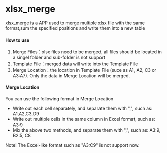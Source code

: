# xlsx_merge
xlsx_merge is a APP used to merge multiple xlsx file with the same format,sum the specified positions and write them into a new table

#### How to use

1.  Merge Files：xlsx files need to be merged, all files should be located in a singel folder and sub-folder is not support
2.  Template File：merged data will write into the Template File
3.  Merge Location：the location in Template File (suce as A1, A2, C3 or A3:A7). Only the data in Merge Location will be merged.

#### Merge Location

You can use the following format in Merge Location

- Write out each cell separately, and separate them with ",", such as: A1,A2,C3,D9
- Write out multiple cells in the same column in Excel format, such as: A3:9
- Mix the above two methods, and separate them with ",", such as: A3:9, B2:5, C8

Note! The Excel-like format such as "A3:C9" is not support now.


